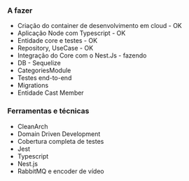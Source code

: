 ### A fazer
- Criação do container de desenvolvimento em cloud - OK
- Aplicação Node com Typescript - OK
- Entidade core e testes - OK
- Repository, UseCase - OK
- Integração do Core com o Nest.Js - fazendo
- DB - Sequelize
- CategoriesModule
- Testes end-to-end
- Migrations
- Entidade Cast Member

### Ferramentas e técnicas
- CleanArch
- Domain Driven Development
- Cobertura completa de testes
- Jest
- Typescript
- Nest.js
- RabbitMQ e encoder de vídeo
